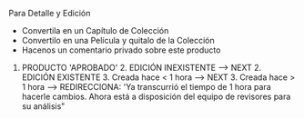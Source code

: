 Para Detalle y Edición
- Convertila en un Capítulo de Colección
- Convertilo en una Película y quitalo de la Colección
- Hacenos un comentario privado sobre este producto

1. PRODUCTO 'APROBADO'
	2. EDICIÓN INEXISTENTE
		--> NEXT
	2. EDICIÓN EXISTENTE
		3. Creada hace < 1 hora
			--> NEXT
		3. Creada hace > 1 hora
			--> REDIRECCIONA: 'Ya transcurrió el tiempo de 1 hora para hacerle cambios. Ahora está a disposición del equipo de revisores para su análisis"
